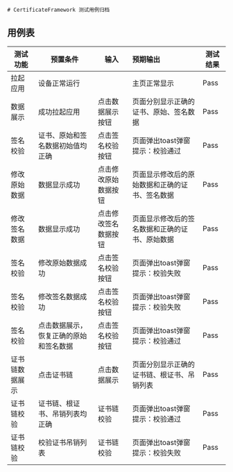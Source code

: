     # CertificateFramework 测试用例归档

## 用例表

| 测试功能    | 预置条件                | 输入                | 预期输出                    | 测试结果 |
|---------|---------------------| ------------------- |:------------------------| -------- |
| 拉起应用    | 设备正常运行              |                     | 主页正常显示                  | Pass     |
| 数据展示    | 成功拉起应用              | 点击数据展示按钮    | 页面分别显示正确的证书、原始、签名数据     | Pass     |
| 签名校验    | 证书、原始和签名数据初始值均正确    | 点击签名校验按钮    | 页面弹出toast弹窗提示：校验通过      | Pass     |
| 修改原始数据  | 数据显示成功              | 点击修改原始数据按钮 | 页面显示修改后的原始数据和正确的证书、签名数据 | Pass     |
| 修改签名数据  | 数据显示成功              | 点击修改签名数据按钮 | 页面显示修改后的签名数据和正确的证书、原始数据 | Pass     |
| 签名校验    | 修改原始数据成功            | 点击签名校验按钮    | 页面弹出toast弹窗提示：校验失败      | Pass     |
| 签名校验    | 修改签名数据成功            | 点击签名校验按钮    | 页面弹出toast弹窗提示：校验失败      | Pass     |
| 签名校验    | 点击数据展示，恢复正确的原始和签名数据 | 点击签名校验按钮    | 页面弹出toast弹窗提示：校验通过      | Pass     |
| 证书链数据展示 | 点击证书链               | 点击数据展示     | 页面分别显示正确的证书链、根证书、吊销列表   | Pass     |
| 证书链校验   | 证书链、根证书、吊销列表均正确     | 证书链校验     | 页面弹出toast弹窗提示：校验通过    | Pass     |
| 证书链校验   | 校验证书吊销列表            | 证书链校验     | 页面弹出toast弹窗提示：校验失败   | Pass     |

